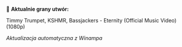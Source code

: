 🎵 **Aktualnie grany utwór:**

Timmy Trumpet, KSHMR, Bassjackers - Eternity (Official Music Video) (1080p)

_Aktualizacja automatyczna z Winampa_